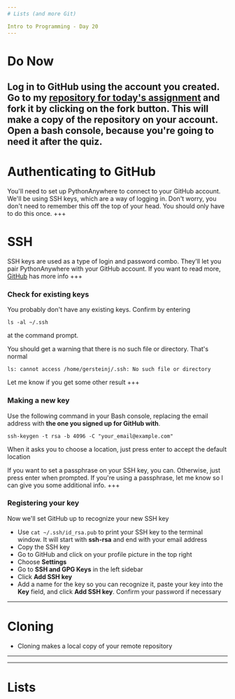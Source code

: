 ```yaml
---
# Lists (and more Git)

Intro to Programming - Day 20
---
```

# Do Now

Log in to GitHub using the account you created. Go to my [repository for today's assignment](https://github.com) and fork it by clicking on the fork button. This will make a copy of the repository on your account. Open a bash console, because you're going to need it after the quiz.
---
# Authenticating to GitHub

You'll need to set up PythonAnywhere to connect to your GitHub account. We'll be using SSH keys, which are a way of logging in. Don't worry, you don't need to remember this off the top of your head. You should only have to do this once.
+++
# SSH

SSH keys are used as a type of login and password combo. They'll let you pair PythonAnywhere with your GitHub account. If you want to read more, [GitHub](https://help.github.com/articles/connecting-to-github-with-ssh/) has more info
+++
### Check for existing keys

You probably don't have any existing keys. Confirm by entering
```shell 
ls -al ~/.ssh
```
at the command prompt.

You should get a warning that there is no such file or directory. That's normal
```shell
ls: cannot access /home/gersteinj/.ssh: No such file or directory
```

Let me know if you get some other result
+++
### Making a new key

Use the following command in your Bash console, replacing the email address with **the one you signed up for GitHub with**.

```shell
ssh-keygen -t rsa -b 4096 -C "your_email@example.com"
```

When it asks you to choose a location, just press enter to accept the default location

If you want to set a passphrase on your SSH key, you can. Otherwise, just press enter when prompted. If you're using a passphrase, let me know so I can give you some additional info.
+++
### Registering your key

Now we'll set GitHub up to recognize your new SSH key

* Use `cat ~/.ssh/id_rsa.pub` to print your SSH key to the terminal window. It will start with **ssh-rsa** and end with your email address
* Copy the SSH key
* Go to GitHub and click on your profile picture in the top right
* Choose **Settings**
* Go to **SSH and GPG Keys** in the left sidebar
* Click **Add SSH key**
* Add a name for the key so you can recognize it, paste your key into the **Key** field, and click **Add SSH key**. Confirm your password if necessary
---
# Cloning

* Cloning makes a local copy of your remote repository
---
---
# Lists

